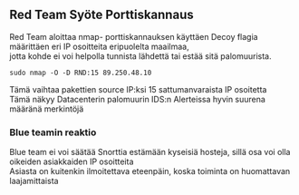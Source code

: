 ## Red Team Syöte Porttiskannaus

Red Team aloittaa nmap- porttiskannauksen käyttäen Decoy flagia määrittäen eri IP osoitteita eripuolelta maailmaa,  
jotta kohde ei voi helpolla tunnista lähdettä tai estää sitä palomuurista.
```
sudo nmap -O -D RND:15 89.250.48.10
```
Tämä vaihtaa pakettien source IP:ksi 15 sattumanvaraista IP osoitetta  
Tämä näkyy Datacenterin palomuurin IDS:n Alerteissa hyvin suurena määränä merkintöjä  

### Blue teamin reaktio

Blue team ei voi säätää Snorttia estämään kyseisiä hosteja, sillä osa voi olla oikeiden asiakkaiden IP osoitteita  
Asiasta on kuitenkin ilmoitettava eteenpäin, koska toiminta on huomattavan laajamittaista
